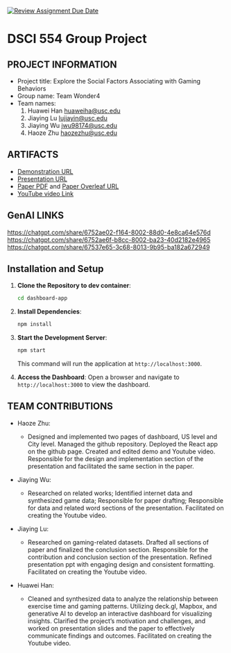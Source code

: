 [![Review Assignment Due Date](https://classroom.github.com/assets/deadline-readme-button-22041afd0340ce965d47ae6ef1cefeee28c7c493a6346c4f15d667ab976d596c.svg)](https://classroom.github.com/a/zCmYDy35)
# DSCI 554 Group Project

## PROJECT INFORMATION

- Project title: Explore the Social Factors Associating with Gaming Behaviors
- Group name: Team Wonder4
- Team names:
  1. Huawei Han huaweiha@usc.edu
  2. Jiaying Lu lujiayin@usc.edu
  3. Jiaying Wu jwu98174@usc.edu
  4. Haoze Zhu haozezhu@usc.edu

## ARTIFACTS

- [Demonstration URL](<https://dsci-554.github.io/project-team-wonder4/>)
- [Presentation URL](<https://docs.google.com/presentation/d/1RQMywXECQvUFoM2Sjclms_irf-JvLMSEYH0RAr4_4xY/edit?usp=sharing>)
- [Paper PDF](./Paper.pdf) and [Paper Overleaf URL](<https://www.overleaf.com/read/gsnnxsbmbwwm#fb807d>)
- [YouTube video Link](<https://youtu.be/WtMnEtKIy70>)

## GenAI LINKS
https://chatgpt.com/share/6752ae02-f164-8002-88d0-4e8ca64e576d
https://chatgpt.com/share/6752ae6f-b8cc-8002-ba23-40d2182e4965
https://chatgpt.com/share/67537e65-3c68-8013-9b95-ba182a672949

## Installation and Setup

1. **Clone the Repository to dev container**:
   ```sh
   cd dashboard-app
   ```

2. **Install Dependencies**:
   ```sh
   npm install
   ```

3. **Start the Development Server**:
   ```sh
   npm start
   ```
   This command will run the application at `http://localhost:3000`.

4. **Access the Dashboard**:
   Open a browser and navigate to `http://localhost:3000` to view the dashboard.

## TEAM CONTRIBUTIONS

- Haoze Zhu:
   - Designed and implemented two pages of dashboard, US level and City level. Managed the github repository. Deployed the React app on the github page. Created and edited demo and Youtube video. Responsible for the design and implementation section of the presentation and facilitated the same section in the paper. 

- Jiaying Wu:
  - Researched on related works; Identified internet data and synthesized game data; Responsible for paper drafting; Responsible for data and related word sections of the presentation. Facilitated on creating the Youtube video.

- Jiaying Lu:
  - Researched on gaming-related datasets. Drafted all sections of paper and finalized the conclusion section. Responsible for the contribution and conclusion section of the presentation. Refined presentation ppt with engaging design and consistent formatting. Facilitated on creating the Youtube video.

- Huawei Han:
  - Cleaned and synthesized data to analyze the relationship between exercise time and gaming patterns. Utilizing deck.gl, Mapbox, and generative AI to develop an interactive dashboard for visualizing insights. Clarified the project’s motivation and challenges, and worked on presentation slides and the paper to effectively communicate findings and outcomes. Facilitated on creating the Youtube video.
